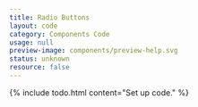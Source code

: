 ```yaml
---
title: Radio Buttons
layout: code
category: Components Code
usage: null
preview-image: components/preview-help.svg
status: unknown
resource: false
---
```


{% include todo.html content="Set up code." %}
